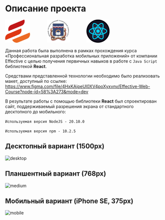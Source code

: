 # Описание проекта


<img src="images/Effective.png" alt="Effective" style="margin-right: 50px;"> <img src="images/OmSTU.png" alt="OmSTU" style="margin-right: 50px;"> <img src="images/React.png" alt="React">

&NewLine;

&NewLine;

Данная работа была выполнена в рамках прохождения курса «Профессиональная разработка мобильных приложений» от компании Effective с целью получения первичных навыков в работе с ```Java Script``` библиотекой __React__.

Средствами представленной технологии необходимо было реализовать макет, доступный по ссылке: https://www.figma.com/file/4HxKAipeUl0XV4poXyxvnv/Effective-Web-Course?node-id=58%3A273&mode=dev

&NewLine;
В результате работы с помощью библиотеки __React__ был спроектирован сайт, поддерживаемый разрешения экрана от стандартного десктопного до мобильного:
&NewLine;

```Используемая версия NodeJS - 20.10.0```

```Используемая версия npm - 10.2.5```

## Десктопный вариант (1500px)

<img src="images/desktop.png" alt="desktop">

## Планшентный вариант (768px)
<img src="images/medium.png" alt="medium">

## Мобильный вариант (iPhone SE, 375px)
<img src="images/mobile.png" alt="mobile">

